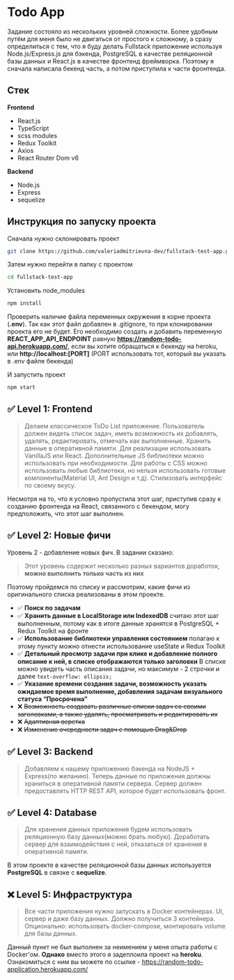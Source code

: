# Todo App
Задание состояло из нескольких уровней сложности. Более удобным путём для меня было не двигаться от простого к сложному, а сразу определиться с тем, что я буду делать Fullstack приложение используя Node.js/Express.js для бэкенда, PostgreSQL в качестве реляционной базы данных и  React.js в качестве фронтенд фреймворка. Поэтому я сначала написала бекенд часть, а потом приступила к части фронтенда.

## Стек
**Frontend**
- React.js
- TypeScript
- scss modules
- Redux Toolkit
- Axios
- React Router Dom v6

**Backend**
- Node.js
- Express
- sequelize

## Инструкция по запуску проекта
Сначала нужно склонировать проект
```sh
git clone https://github.com/valeriadmitrievna-dev/fullstack-test-app.git
```
Затем нужно перейти в папку с проектом
```sh
cd fullstack-test-app
```
Установить node_modules
```sh
npm install
```
Проверить наличие файла переменных окружения в корне проекта (**.env**). Так как этот файл добавлен в .gitignore, то при клонировании проекта его не будет. Его необходимо создать и добавить переменную **REACT_APP_API_ENDPOINT** равную **https://random-todo-api.herokuapp.com/**, если вы хотите обращаться к бекенду на heroku, или **http://localhost:[PORT]** (PORT использовать тот, который вы указать в .env файле бекенда)

И запустить проект
```sh
npm start
```
## ✅ Level 1: Frontend
> Делаем классическое ToDo List приложение. Пользователь должен видеть список задач, иметь 
> возможность их добавлять, удалять, редактировать, отмечать как выполненные. Хранить данные в 
> оперативной памяти. Для реализации использовать VanillaJS или React. Дополнительные JS библиотеки 
> можно использовать при необходимости. Для работы с CSS можно использовать любые библиотеки, 
> но нельзя использовать готовые компоненты(Material UI, Ant Design и т.д). Стилизовать интерфейс по 
> своему вкусу.

Несмотря на то, что я условно пропустила этот шаг, приступив сразу к созданию фронтенда на React, связанного с бекендом, могу предположить, что этот шаг выполнен.

## ✅ Level 2: Новые фичи
Уровень 2 - добавление новых фич. В задании сказано:
> Этот уровень содержит несколько разных вариантов доработок, **можно выполнить только часть из них**

Поэтому пройдемся по списку и рассмотрим, какие фичи из оригинального списка реализованы в этом проекте.
- ✅ **Поиск по задачам**
- ✅ **Хранить данные в LocalStorage или IndexedDB** 
считаю этот шаг выполненным, потому как в итоге данные хранятся в PostgreSQL + Redux Toolkit на фронте
- ✅ **Использование библиотеки управления состоянием**
полагаю к этому пункту можно отнести использование useState и Redux Toolkit
- ✅ **Детальный просмотр задачи при клике и добавление полного описание к ней, в списке отображаются только заголовки**
В списке можно увидеть часть описания задачи, но максимум - 2 строчки и далее `text-overflow: ellipsis;`
- ✅ **Указание времени создания задачи, возможность указать ожидаемое время выполнение, добавления задачам визуального статуса “Просрочена”**
- ❌ <s>Возможность создавать различные списки задач со своими заголовками, а также удалять, просматривать и редактировать их</s>
- ❌ <s>Адаптивная верстка</s>
- ❌ <s>Изменение очередности задач с помощью Drag&Drop</s>

## ✅ Level 3: Backend
> Добавляем к нашему приложению бэкенда на NodeJS + Express(по желанию). Теперь данные по приложения должны храниться в оперативной памяти сервера. Сервер должен предоставлять HTTP REST API, которое будет использовать фронт.

## ✅ Level 4: Database
> Для хранения данных приложения будем использовать реляционную базу данных(можно брать любую). Доработать сервер для взаимодействия с ней, отказаться от хранения в оперативной памяти.

В этом проекте в качестве реляционной базы данных используется **PostgreSQL** в связке с **sequelize**.

## ❌ Level 5: Инфраструктура
> Все части приложения нужно запускать в Docker контейнерах. UI, сервер и даже базу данных. Должно получиться 3 контейнера. Опционально: использовать docker-compose, монтировать volume для базы данных.

Данный пункт не был выполнен за неимением у меня опыта работы с Docker'ом. **Однако** вместо этого я задеплоила проект на **heroku**. Ознакомиться с ним вы можете по ссылке - https://random-todo-application.herokuapp.com/
